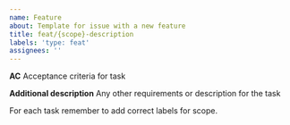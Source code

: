 ```yaml
---
name: Feature
about: Template for issue with a new feature
title: feat/{scope}-description
labels: 'type: feat'
assignees: ''
---
```


**AC**
Acceptance criteria for task

**Additional description**
Any other requirements or description for the task

For each task remember to add correct labels for scope.
